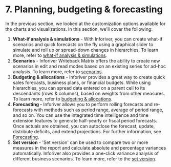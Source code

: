 # 7. Planning, budgeting & forecasting

In the previous section, we looked at the customization options available for the charts and visualizations. In this section, we'll cover the following:

1. **What-if analysis & simulations** - With Inforiver, you can create what-if scenarios and quick forecasts on the fly using a graphical slider to simulate and roll up or spread-down changes in hierarchies. To learn more, refer to [what-if analysis & simulations](../4.-adding-business-logic-and-formulae/what-if-analysis-and-simulations.md).
2. **Scenarios** - Inforiver Writeback Matrix offers the ability to create new scenarios in edit and read modes based on an existing series for ad-hoc analysis. To learn more, refer to [scenarios](scenarios-enterprise-only.md).
3. **Budgeting & allocations** - Inforiver provides a great way to create quick sales forecasts, business plans, or financial budgets. While using hierarchies, you can spread data entered on a parent cell to its descendants (rows & columns), based on weights from other measures. To learn more, refer to [budgeting & allocations](../4.-adding-business-logic-and-formulae/budgeting-and-allocations.md).
4. **Forecasting -** Inforiver allows you to perform rolling forecasts and re-forecasts with methods such as period range, average of period range, and so on. You can use the integrated time intelligence and time extension features to generate half-yearly or fiscal period forecasts. Once actuals are obtained, you can autoclose the forecast, update, distribute deficits, and extend projections. For further information, see [Forecasting](forecasting.md).
5. **Set version** - 'Set version' can be used to compare two or more measures in the report and calculate absolute and percentage variances automatically. Inforiver also provides a one-click variance analysis of different business scenarios. To learn more, refer to the [set version](../4.-adding-business-logic-and-formulae/set-version.md).
